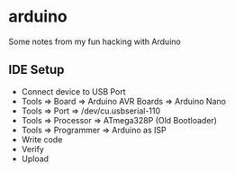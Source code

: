 # arduino

Some notes from my fun hacking with Arduino

## IDE Setup
* Connect device to USB Port
* Tools => Board => Arduino AVR Boards => Arduino Nano
* Tools => Port => /dev/cu.usbserial-110
* Tools => Processor => ATmega328P (Old Bootloader)
* Tools => Programmer => Arduino as ISP
* Write code
* Verify
* Upload